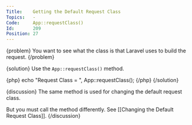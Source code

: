 ```yaml
---
Title:    Getting the Default Request Class
Topics:   -
Code:     App::requestClass()
Id:       209
Position: 27
---
```


{problem}
You want to see what the class is that Laravel uses to build the request.
{/problem}

{solution}
Use the `App::requestClass()` method.

{php}
echo "Request Class = ", App::requestClass();
{/php}
{/solution}

{discussion}
The same method is used for changing the default request class.

But you must call the method differently. See [[Changing the Default Request Class]].
{/discussion}
